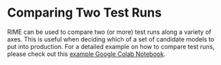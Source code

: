 # Comparing Two Test Runs
RIME can be used to compare two (or more) test runs along a variety of axes. This is useful
when deciding which of a set of candidate models to put into production.
For a detailed example on how to compare test runs, please check out this <a class="reference external" href="https://colab.research.google.com/drive/1ovCxxNCZ5pilLuhDISZvi6Wavk_2iT45" target="_blank">example Google Colab Notebook</a>.

